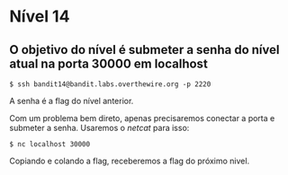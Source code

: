 # Nível 14

## O objetivo do nível é submeter a senha do nível atual na porta 30000 em localhost

```text
$ ssh bandit14@bandit.labs.overthewire.org -p 2220
```

A senha é a flag do nível anterior.

Com um problema bem direto, apenas precisaremos conectar a porta e submeter a senha. Usaremos o _netcat_ para isso:

```text
$ nc localhost 30000
```

Copiando e colando a flag, receberemos a flag do próximo nivel.

